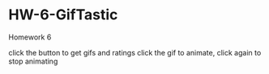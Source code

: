 # HW-6-GifTastic
Homework 6

click the button to get gifs and ratings
click the gif to animate, click again to stop animating